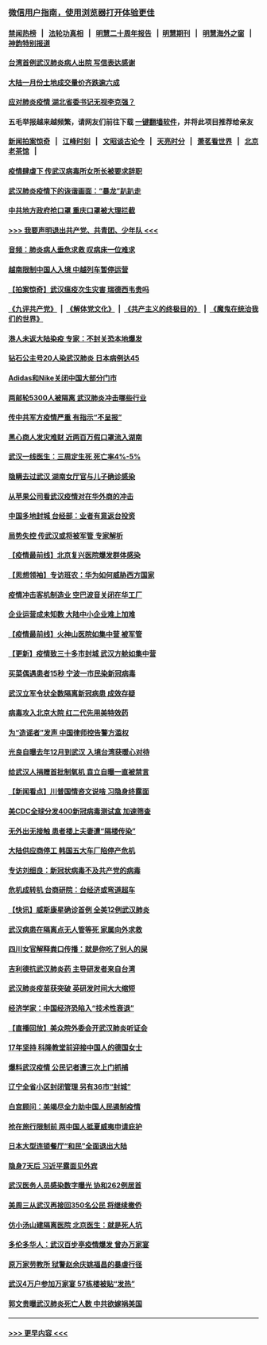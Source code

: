 ### [微信用户指南，使用浏览器打开体验更佳](https://github.com/gfw-breaker/banned-news1/blob/master/indexes/wechat-guide.md?t=0)
#### [禁闻热榜](热点新闻.md?t=0)  &nbsp;&nbsp;|&nbsp;&nbsp; [法轮功真相](https://github.com/gfw-breaker/truth/blob/master/README.md?t=0) &nbsp;&nbsp;|&nbsp;&nbsp; [明慧二十周年报告](https://github.com/gfw-breaker/mh-reports/blob/master/README.md?t=0) &nbsp;&nbsp;|&nbsp;&nbsp;[明慧期刊](https://github.com/gfw-breaker/mh-qikan) &nbsp;&nbsp;|&nbsp;&nbsp; [明慧海外之窗](https://github.com/gfw-breaker/mh-news/blob/master/README.md?t=0) &nbsp;&nbsp;|&nbsp;&nbsp; [神韵特别报道](https://github.com/gfw-breaker/mh-news/blob/master/shenyun.md?t=0)
#### [台湾首例武汉肺炎病人出院 写信表达感谢](../pages/nsc413/n11848408.md?t=02061622) 
#### [大陆一月份土地成交量价齐跌逾六成](../pages/nsc413/n11847770.md?t=02061622) 
#### [应对肺炎疫情 湖北省委书记无视李克强？](../pages/nsc413/n11848018.md?t=02061622) 
#### 五毛举报越来越频繁，请网友们前往下载 [一键翻墙软件](https://github.com/gfw-breaker/ssr-accounts)，并将此项目推荐给亲友
#### [新闻拍案惊奇](https://github.com/gfw-breaker/banned-news1/blob/master/pages/link4.md) &nbsp;&nbsp;|&nbsp;&nbsp; [江峰时刻](https://github.com/gfw-breaker/banned-news1/blob/master/pages/link4.md) &nbsp;&nbsp;|&nbsp;&nbsp; [文昭谈古论今](https://github.com/gfw-breaker/banned-news1/blob/master/pages/link4.md) &nbsp;&nbsp;|&nbsp;&nbsp; [天亮时分](https://github.com/gfw-breaker/banned-news1/blob/master/pages/link4.md) &nbsp;&nbsp;|&nbsp;&nbsp; [萧茗看世界](https://github.com/gfw-breaker/banned-news1/blob/master/pages/link4.md) &nbsp;&nbsp;|&nbsp;&nbsp; [北京老茶馆](https://github.com/gfw-breaker/banned-news1/blob/master/pages/link4.md) &nbsp;&nbsp;|&nbsp;&nbsp; 
#### [疫情肆虐下 传武汉病毒所女所长被要求辞职](../pages/nsc413/n11842494.md?t=02061622) 
#### [武汉肺炎疫情下的诙谐画面：“暴龙”趴趴走](../pages/nsc413/n11848057.md?t=02061622) 
#### [中共地方政府抢口罩 重庆口罩被大理拦截](../pages/nsc413/n11848150.md?t=02061622) 
#### [>>> 我要声明退出共产党、共青团、少年队 <<<](https://github.com/begood0513/goodnews/blob/master/quit/letter.md) 
#### [音频：肺炎病人垂危求救 叹病床一位难求](../pages/nsc413/n11847883.md?t=02061622) 
#### [越南限制中国人入境 中越列车暂停运营](../pages/nsc413/n11847844.md?t=02061622) 
#### [【拍案惊奇】武汉瘟疫次生灾害 瑞德西韦贵吗](../pages/nsc413/n11847587.md?t=02061622) 
#### [《九评共产党》](https://github.com/begood0513/9ping.md/blob/master/README.md) &nbsp;|&nbsp; [《解体党文化》](../../../../jtdwh.md/blob/master/README.md)  &nbsp;|&nbsp; [《共产主义的终极目的》](../../../../gczydzjmd.md/blob/master/README.md) &nbsp;|&nbsp; [《魔鬼在统治我们的世界》](../../../../mgztzwmdsj.md/blob/master/README.md) 
#### [港人未返大陆染疫 专家：不封关恐本地爆发](../pages/nsc413/n11848021.md?t=02061622) 
#### [钻石公主号20人染武汉肺炎 日本病例达45](../pages/nsc413/n11847823.md?t=02061622) 
#### [Adidas和Nike关闭中国大部分门市](../pages/nsc413/n11847720.md?t=02061622) 
#### [两邮轮5300人被隔离 武汉肺炎冲击哪些行业](../pages/nsc413/n11847456.md?t=02061622) 
#### [传中共军方疫情严重 有指示“不呈报”](../pages/nsc413/n11847828.md?t=02061622) 
#### [黑心商人发灾难财 近两百万假口罩流入湖南](../pages/nsc413/n11847794.md?t=02061622) 
#### [武汉一线医生：三周定生死 死亡率4%-5%](../pages/nsc413/n11847780.md?t=02061622) 
#### [隐瞒去过武汉 湖南女厅官与儿子确诊感染](../pages/nsc413/n11847669.md?t=02061622) 
#### [从苹果公司看武汉疫情对在华外商的冲击](../pages/nsc413/n11847586.md?t=02061622) 
#### [中国多地封城 台经部：业者有意返台投资](../pages/nsc413/n11847732.md?t=02061622) 
#### [局势失控 传武汉或将被军管 专家解析](../pages/nsc413/n11847458.md?t=02061622) 
#### [【疫情最前线】北京复兴医院爆发群体感染](../pages/nsc413/n11847626.md?t=02061622) 
#### [【思想领袖】专访班农：华为如何威胁西方国家](../pages/nsc413/n11847306.md?t=02061622) 
#### [疫情冲击客机制造业 空巴波音关闭在华工厂](../pages/nsc413/n11847550.md?t=02061622) 
#### [企业运营成未知数 大陆中小企业难上加难](../pages/nsc413/n11847477.md?t=02061622) 
#### [【疫情最前线】火神山医院如集中营 被军管](../pages/nsc413/n11847524.md?t=02061622) 
#### [【更新】疫情致三十多市封城 武汉方舱如集中营](../pages/nsc413/n11801312.md?t=02061622) 
#### [买菜偶遇患者15秒 宁波一市民染新冠病毒](../pages/nsc413/n11847294.md?t=02061622) 
#### [武汉立军令状全数隔离新冠病患 成效存疑](../pages/nsc413/n11847328.md?t=02061622) 
#### [病毒攻入北京大院 红二代先用美特效药](../pages/nsc413/n11847427.md?t=02061622) 
#### [为“造谣者”发声 中国律师控告警方滥权](../pages/nsc413/n11847326.md?t=02061622) 
#### [光良自曝去年12月到武汉 入境台湾获暖心对待](../pages/nsc413/n11847243.md?t=02061622) 
#### [给武汉人捐赠首批制氧机 袁立自曝一直被禁言](../pages/nsc413/n11846974.md?t=02061622) 
#### [【新闻看点】川普国情咨文说啥 习隐身终露面](../pages/nsc413/n11847016.md?t=02061622) 
#### [美CDC全球分发400新冠病毒测试盒 加速筛查](../pages/nsc413/n11847260.md?t=02061622) 
#### [无外出无接触 患者楼上夫妻遭“隔楼传染”](../pages/nsc413/n11847233.md?t=02061622) 
#### [大陆供应商停工 韩国五大车厂陷停产危机](../pages/nsc413/n11847062.md?t=02061622) 
#### [专访刘细良：新冠状病毒不及共产党的病毒](../pages/nsc413/n11847164.md?t=02061622) 
#### [危机成转机 台商研院：台经济或弯道超车](../pages/nsc413/n11846448.md?t=02061622) 
#### [【快讯】威斯康星确诊首例 全美12例武汉肺炎](../pages/nsc413/n11847162.md?t=02061622) 
#### [武汉病患在隔离点无人管等死 家属向外求救](../pages/nsc413/n11847020.md?t=02061622) 
#### [四川女官解释粪口传播：就是你吃了别人的屎](../pages/nsc413/n11847029.md?t=02061622) 
#### [吉利德抗武汉肺炎药 主导研发者来自台湾](../pages/nsc413/n11847064.md?t=02061622) 
#### [武汉肺炎疫苗获突破 英研发时间大大缩短](../pages/nsc413/n11846915.md?t=02061622) 
#### [经济学家：中国经济恐陷入“技术性衰退”](../pages/nsc413/n11846450.md?t=02061622) 
#### [【直播回放】美众院外委会开武汉肺炎听证会](../pages/nsc413/n11846727.md?t=02061622) 
#### [17年坚持 科隆教堂前迎接中国人的德国女士](../pages/nsc413/n11846781.md?t=02061622) 
#### [爆料武汉疫情 公民记者遭三次上门抓捕](../pages/nsc413/n11846937.md?t=02061622) 
#### [辽宁全省小区封闭管理 另有36市“封城”](../pages/nsc413/n11846879.md?t=02061622) 
#### [白宫顾问：美竭尽全力助中国人民遏制疫情](../pages/nsc413/n11846756.md?t=02061622) 
#### [抢在旅行限制前 两中国人抵夏威夷申请庇护](../pages/nsc413/n11846866.md?t=02061622) 
#### [日本大型连锁餐厅“和民”全面退出大陆](../pages/nsc413/n11846765.md?t=02061622) 
#### [隐身7天后 习近平露面见外宾](../pages/nsc413/n11846805.md?t=02061622) 
#### [武汉医务人员感染数字曝光 协和262例居首](../pages/nsc413/n11846742.md?t=02061622) 
#### [美周三从武汉再接回350名公民 将继续撤侨](../pages/nsc413/n11846705.md?t=02061622) 
#### [仿小汤山建隔离医院 北京医生：就是死人坑](../pages/nsc413/n11846692.md?t=02061622) 
#### [多伦多华人：武汉百步亭疫情爆发 曾办万家宴](../pages/nsc413/n11846766.md?t=02061622) 
#### [原万家劳教所 狱警赵余庆姚福昌的暴虐行径](../pages/nsc413/n11844582.md?t=02061622) 
#### [武汉4万户参加万家宴 57栋楼被贴“发热”](../pages/nsc413/n11846074.md?t=02061622) 
#### [郭文贵曝武汉肺炎死亡人数 中共欲嫁祸美国](../pages/nsc413/n11846240.md?t=02061622) 

----
#### [ >>> 更早内容 <<< ](../indexes/nsc413-earlier.md)
